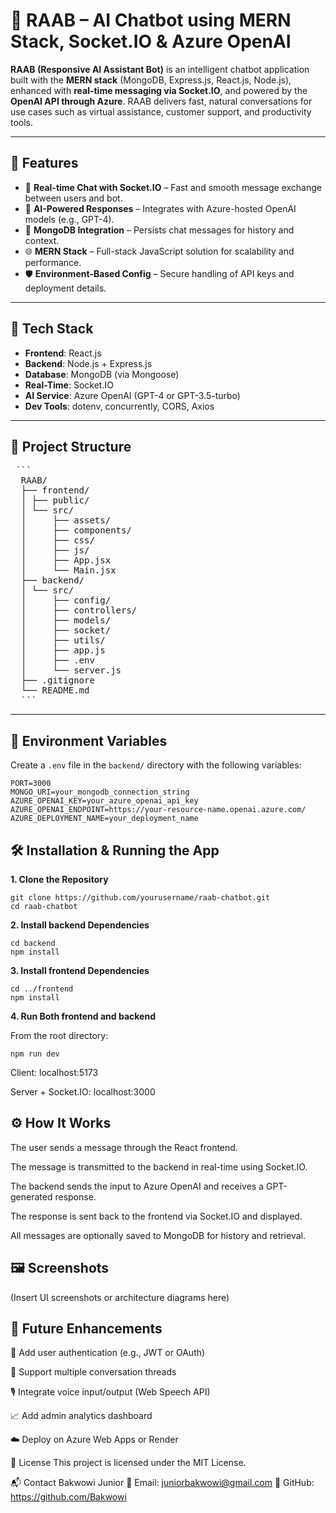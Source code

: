 # 🤖 RAAB – AI Chatbot using MERN Stack, Socket.IO & Azure OpenAI

**RAAB (Responsive AI Assistant Bot)** is an intelligent chatbot application built with the **MERN stack** (MongoDB, Express.js, React.js, Node.js), enhanced with **real-time messaging via Socket.IO**, and powered by the **OpenAI API through Azure**. RAAB delivers fast, natural conversations for use cases such as virtual assistance, customer support, and productivity tools.

---

## 🚀 Features

- 💬 **Real-time Chat with Socket.IO** – Fast and smooth message exchange between users and bot.
- 🧠 **AI-Powered Responses** – Integrates with Azure-hosted OpenAI models (e.g., GPT-4).
- 💾 **MongoDB Integration** – Persists chat messages for history and context.
- 🌐 **MERN Stack** – Full-stack JavaScript solution for scalability and performance.
- 🛡️ **Environment-Based Config** – Secure handling of API keys and deployment details.

---

## 🧱 Tech Stack

- **Frontend**: React.js  
- **Backend**: Node.js + Express.js  
- **Database**: MongoDB (via Mongoose)  
- **Real-Time**: Socket.IO  
- **AI Service**: Azure OpenAI (GPT-4 or GPT-3.5-turbo)  
- **Dev Tools**: dotenv, concurrently, CORS, Axios

---

## 📁 Project Structure

<pre> ``` 
  RAAB/ 
  ├── frontend/ 
  │ ├── public/ 
  │ └── src/ 
  │     ├── assets/ 
  │     ├── components/ 
  │     ├── css/ 
  │     ├── js/ 
  │     ├── App.jsx
  │     └── Main.jsx
  ├── backend/ 
  │ └── src/ 
  │     ├── config/ 
  │     ├── controllers/ 
  │     ├── models/ 
  │     ├── socket/ 
  │     ├── utils/ 
  │     ├── app.js
  │     ├── .env 
  │     └── server.js
  ├── .gitignore
  └── README.md
  ``` </pre>


---

## 🔧 Environment Variables

Create a `.env` file in the `backend/` directory with the following variables:

```env
PORT=3000
MONGO_URI=your_mongodb_connection_string
AZURE_OPENAI_KEY=your_azure_openai_api_key
AZURE_OPENAI_ENDPOINT=https://your-resource-name.openai.azure.com/
AZURE_DEPLOYMENT_NAME=your_deployment_name
```

## 🛠️ Installation & Running the App
**1. Clone the Repository**

```
git clone https://github.com/yourusername/raab-chatbot.git
cd raab-chatbot
```

**2. Install backend Dependencies**

```
cd backend
npm install
```

**3. Install frontend Dependencies**

```
cd ../frontend
npm install
```

**4. Run Both frontend and backend**

From the root directory:

```
npm run dev
```

Client: localhost:5173

Server + Socket.IO: localhost:3000

## ⚙️ How It Works
The user sends a message through the React frontend.

The message is transmitted to the backend in real-time using Socket.IO.

The backend sends the input to Azure OpenAI and receives a GPT-generated response.

The response is sent back to the frontend via Socket.IO and displayed.

All messages are optionally saved to MongoDB for history and retrieval.

## 🖼️ Screenshots
(Insert UI screenshots or architecture diagrams here)

## 📌 Future Enhancements
🛂 Add user authentication (e.g., JWT or OAuth)

💬 Support multiple conversation threads

🎙️ Integrate voice input/output (Web Speech API)

📈 Add admin analytics dashboard

☁️ Deploy on Azure Web Apps or Render


📄 License
This project is licensed under the MIT License.


📬 Contact
Bakwowi Junior
📧 Email: juniorbakwowi@gmail.com
🐙 GitHub: https://github.com/Bakwowi

